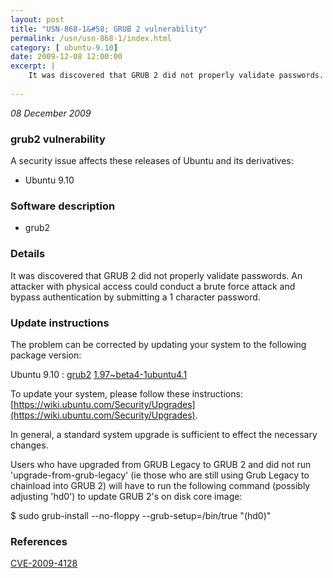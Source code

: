 ```yaml
---
layout: post
title: "USN-868-1&#58; GRUB 2 vulnerability"
permalink: /usn/usn-868-1/index.html
category: [ ubuntu-9.10]
date: 2009-12-08 12:00:00
excerpt: |
    It was discovered that GRUB 2 did not properly validate passwords. An attacker with physical access could conduct a brute force attack and bypass authentication by submitting a 1 character password. 
    
--- 
```

 
 

*08 December 2009*

### grub2 vulnerability

A security issue affects these releases of Ubuntu and its derivatives:

* Ubuntu 9.10

### Software description

* grub2 

### Details

It was discovered that GRUB 2 did not properly validate passwords. An attacker with physical access could conduct a brute force attack and bypass authentication by submitting a 1 character password. 

### Update instructions

The problem can be corrected by updating your system to the following package version:

Ubuntu 9.10
 : [grub2](https://launchpad.net/ubuntu/+source/grub2) <span> [1.97~beta4-1ubuntu4.1](https://launchpad.net/ubuntu/+source/grub2/1.97~beta4-1ubuntu4.1) </span> 

To update your system, please follow these instructions: [https://wiki.ubuntu.com/Security/Upgrades](https://wiki.ubuntu.com/Security/Upgrades).

In general, a standard system upgrade is sufficient to effect the necessary changes.

Users who have upgraded from GRUB Legacy to GRUB 2 and did not run &#39;upgrade-from-grub-legacy&#39; (ie those who are still using Grub Legacy to chainload into GRUB 2) will have to run the following command (possibly adjusting &#39;hd0&#39;) to update GRUB 2&#39;s on disk core image:

$ sudo grub-install --no-floppy --grub-setup=/bin/true &quot;(hd0)&quot;

### References

 
 [CVE-2009-4128](http://people.ubuntu.com/~ubuntu-security/cve/CVE-2009-4128)
 

